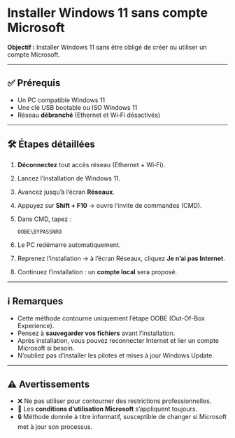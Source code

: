 # Installer Windows 11 sans compte Microsoft

**Objectif :** Installer Windows 11 sans être obligé de créer ou utiliser un compte Microsoft.

---

## ✅ Prérequis

* Un PC compatible Windows 11
* Une clé USB bootable ou ISO Windows 11
* Réseau **débranché** (Ethernet et Wi‑Fi désactivés)

---

## 🛠️ Étapes détaillées

1. **Déconnectez** tout accès réseau (Ethernet + Wi‑Fi).
2. Lancez l’installation de Windows 11.
3. Avancez jusqu’à l’écran **Réseaux**.
4. Appuyez sur **Shift + F10** → ouvre l’invite de commandes (CMD).
5. Dans CMD, tapez :

   ```
   OOBE\BYPASSNRO
   ```
6. Le PC redémarre automatiquement.
7. Reprenez l’installation → à l’écran Réseaux, cliquez **Je n’ai pas Internet**.
8. Continuez l’installation : un **compte local** sera proposé.

---

## ℹ️ Remarques

* Cette méthode contourne uniquement l’étape OOBE (Out-Of-Box Experience).
* Pensez à **sauvegarder vos fichiers** avant l’installation.
* Après installation, vous pouvez reconnecter Internet et lier un compte Microsoft si besoin.
* N’oubliez pas d’installer les pilotes et mises à jour Windows Update.

---

## ⚠️ Avertissements

* ❌ Ne pas utiliser pour contourner des restrictions professionnelles.
* 📜 Les **conditions d’utilisation Microsoft** s’appliquent toujours.
* 🔒 Méthode donnée à titre informatif, susceptible de changer si Microsoft met à jour son processus.
